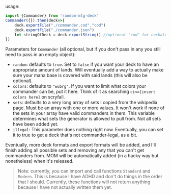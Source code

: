 usage:
```js
import {Commander} from 'random-mtg-deck'
Commander({}).then(deck=>{
    deck.exportFile("./commander.cod","cod")
    deck.exportFile("./commander.json")
    let stringOfDeck = deck.exportString() //optional "cod" for cockatrice xml, otherwise it's json
})
```
Parameters for `Commander` (all optional, but if you don't pass in any you still need to pass in an empty object):
* `random`: defaults to `true`. Set to `false` if you want your deck to have an appropriate amount of lands. Will eventually add a way to actually make sure your mana base is covered with said lands (this will also be optional).
* `colors`: defaults to `"wubrg"`. If you want to limit what colors your commander can be, put it here. Think of it as searching `ci<=[insert colors here]` on scryfall.
* `sets`: defaults to a very long array of sets I copied from the wikipedia page. Must be an array with one or more values. It won't work if none of the sets in your array have valid commanders in them. This variable determines what sets the generator is allowed to pull from. Not all sets have been added yet.
* `illegal`: This parameter does nothing right now. Eventually, you can set it to true to get a deck that's not commander-legal, as a bit.

Eventually, more deck formats and export formats will be added, and I'll finish adding all possible sets and removing any that you can't get commanders from. MOM will be automatically added (in a hacky way but nonetheless) when it's released.

> Note: currently, you can import and call functions `Standard` and `Modern`. This is because I have ADHD and don't do things in the order that I should. Currently, these functions will not return anything because I have not actually written them yet.